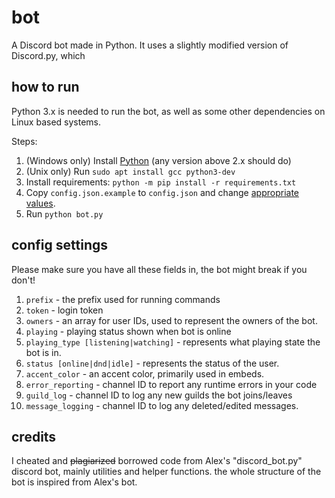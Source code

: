 # bot

A Discord bot made in Python. It uses a slightly modified version of Discord.py, which 

## how to run

Python 3.x is needed to run the bot, as well as some other dependencies on
Linux based systems.

Steps:

1. (Windows only) Install [Python][python] (any version above 2.x should do)
2. (Unix only) Run `sudo apt install gcc python3-dev`
3. Install requirements: `python -m pip install -r requirements.txt`
4. Copy `config.json.example` to `config.json` and change [appropriate values][values].
5. Run `python bot.py`

## config settings
Please make sure you have all these fields in, the bot might break if you don't!

1. `prefix` - the prefix used for running commands
2. `token` - login token
3. `owners` - an array for user IDs, used to represent the owners of the bot.
4. `playing` - playing status shown when bot is online
5. `playing_type [listening|watching]` - represents what playing state the bot
   is in.
6. `status [online|dnd|idle]` - represents the status of the user.
7. `accent_color` - an accent color, primarily used in embeds.
8. `error_reporting` - channel ID to report any runtime errors in your code
9. `guild_log` - channel ID to log any new guilds the bot joins/leaves
10. `message_logging` - channel ID to log any deleted/edited messages.
## credits

I cheated and ~~plagiarized~~ borrowed code from Alex's "discord_bot.py" discord
bot, mainly utilities and helper functions. the whole structure of the bot is
inspired from Alex's bot.

[python]: https://www.python.org/

[values]: #config-settings


